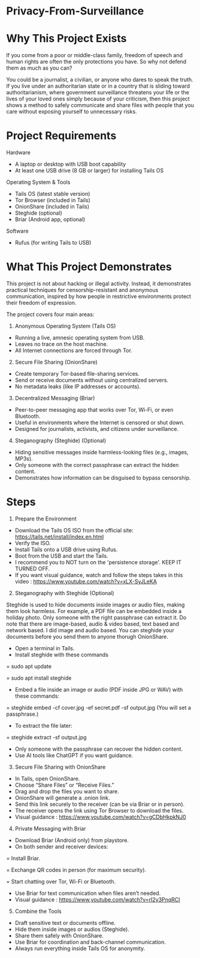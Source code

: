 # Privacy-From-Surveillance

# Why This Project Exists

If you come from a poor or middle-class family, freedom of speech and human rights are often the only protections you have. So why not defend them as much as you can?

You could be a journalist, a civilian, or anyone who dares to speak the truth. If you live under an authoritarian state or in a country that is sliding toward authoritarianism, where government surveillance threatens your life or the lives of your loved ones simply because of your criticism, then this project shows a method to safely communicate and share files with people that you care without exposing yourself to unnecessary risks.

# Project Requirements

Hardware
- A laptop or desktop with USB boot capability
- At least one USB drive (8 GB or larger) for installing Tails OS

Operating System & Tools
- Tails OS (latest stable version)
- Tor Browser (included in Tails)
- OnionShare (included in Tails)
- Steghide (optional)
- Briar (Android app, optional)

Software
- Rufus (for writing Tails to USB)

# What This Project Demonstrates

This project is not about hacking or illegal activity. Instead, it demonstrates practical techniques for censorship-resistant and anonymous communication, inspired by how people in restrictive environments protect their freedom of expression.

The project covers four main areas:

1. Anonymous Operating System (Tails OS)
 - Running a live, amnesic operating system from USB.
 - Leaves no trace on the host machine.
 - All Internet connections are forced through Tor.

2. Secure File Sharing (OnionShare)
 - Create temporary Tor-based file-sharing services.
 - Send or receive documents without using centralized servers.
 - No metadata leaks (like IP addresses or accounts).

3. Decentralized Messaging (Briar)
 - Peer-to-peer messaging app that works over Tor, Wi-Fi, or even Bluetooth.
 - Useful in environments where the Internet is censored or shut down.
 - Designed for journalists, activists, and citizens under surveillance.
   
4. Steganography (Steghide) (Optional)
 - Hiding sensitive messages inside harmless-looking files (e.g., images, MP3s).
 - Only someone with the correct passphrase can extract the hidden content.
 - Demonstrates how information can be disguised to bypass censorship.

# Steps

1. Prepare the Environment
- Download the Tails OS ISO from the official site: https://tails.net/install/index.en.html
- Verify the ISO.
- Install Tails onto a USB drive using Rufus.
- Boot from the USB and start the Tails.
- I recommend you to NOT turn on the 'persistence storage'. KEEP IT TURNED OFF.
- If you want visual guidance, watch and follow the steps takes in this video : https://www.youtube.com/watch?v=xLX-SyJLeKA

2. Steganography with Steghide (Optional)
   
Steghide is used to hide documents inside images or audio files, making them look harmless. For example, a PDF file can be embedded inside a holiday photo. Only someone with the right passphrase can extract it. Do note that there are image-based, audio & video based, text based and network based. I did image and audio based. You can steghide your documents before you send them to anyone thorugh OnionShare.

- Open a terminal in Tails.
- Install steghide with these commands
  
= sudo apt update

= sudo apt install steghide

- Embed a file inside an image or audio (PDF inside JPG or WAV) with these commands:
  
= steghide embed -cf cover.jpg -ef secret.pdf -sf output.jpg
  (You will set a passphrase.)
  
- To extract the file later:
  
= steghide extract -sf output.jpg

- Only someone with the passphrase can recover the hidden content.
- Use AI tools like ChatGPT if you want guidance.

3. Secure File Sharing with OnionShare
- In Tails, open OnionShare.
- Choose “Share Files” or “Receive Files.”
- Drag and drop the files you want to share.
- OnionShare will generate a .onion link.
- Send this link securely to the receiver (can be via Briar or in person).
- The receiver opens the link using Tor Browser to download the files.
- Visual guidance : https://www.youtube.com/watch?v=gCDbHkpkNJ0 

4. Private Messaging with Briar
- Download Briar (Android only) from playstore.
- On both sender and receiver devices:
  
= Install Briar.

= Exchange QR codes in person (for maximum security).

= Start chatting over Tor, Wi-Fi or Bluetooth.

- Use Briar for text communication when files aren’t needed.
- Visual guidance : https://www.youtube.com/watch?v=rI2y3PnqRCI

5. Combine the Tools
- Draft sensitive text or documents offline.
- Hide them inside images or audios (Steghide).
- Share them safely with OnionShare.
- Use Briar for coordination and back-channel communication.
- Always run everything inside Tails OS for anonymity.




